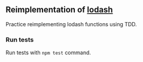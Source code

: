 ## Reimplementation of [lodash](https://lodash.com/docs)

Practice reimplementing lodash functions using TDD.

### Run tests

Run tests with `npm test` command.
